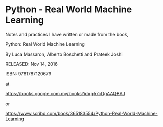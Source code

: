 # Python - Real World Machine Learning

Notes and practices I have written or made from the book,


Python: Real World Machine Learning

By Luca Massaron, Alberto Boschetti and Prateek Joshi

RELEASED: Nov 14, 2016

ISBN: 9781787120679

at

https://books.google.com.my/books?id=g57cDgAAQBAJ

or

https://www.scribd.com/book/365183554/Python-Real-World-Machine-Learning
